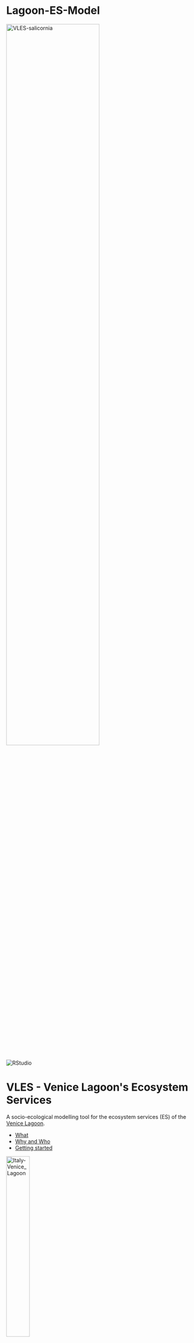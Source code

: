 # Lagoon-ES-Model
<!-- ![VLES-salicornia](https://github.com/user-attachments/assets/04a0d529-3a88-49ab-ad03-f3266b77dabf)-->

<img src="https://github.com/user-attachments/assets/04a0d529-3a88-49ab-ad03-f3266b77dabf" alt="VLES-salicornia" width=70% />

![RStudio](https://img.shields.io/badge/RStudio-4285F4?style=for-the-badge&logo=rstudio&logoColor=white)

# VLES - Venice Lagoon's Ecosystem Services
A socio-ecological modelling tool for the ecosystem services (ES) of the [Venice Lagoon](https://en.wikipedia.org/wiki/Venetian_Lagoon).

- [What](#what)
- [Why and Who](#why-and-who)
- [Getting started](#getting-started) 

<img src="https://github.com/user-attachments/assets/5cebd935-1a0b-486f-aa6c-0ae59927b171" alt="Italy-Venice_Lagoon" width=35% />

## What

Here we present VLES, a modelling tool written in R that uses a system of differential equations solved with the ode solver [deSolve](https://cran.r-project.org/web/packages/deSolve/index.html).

The model represents a simplified version of the Socio-ecological system framework that describes the interactions of fauna,
habitats, Actors and governance of the Venice Lagoon from which the Ecosystem Services emerge.

The differential equations of the state variables of the system are defined using a systemic gain-loss approach.
The equations for the ecosystem services on the other are more varied depending on the type of service.

The code requires different additional data to run imported from separate CSV files, that are stored in the folder "data":
* initial conditions
* parameters
* time-series
* forcings
* reference values

The output is printed as an XLSX file. The model can be used to compute different future scenarios,
for example by changing the climate scenario-based forcings.
### License
 The model is licensed under the Academic Free License version 3.0.
 The authors for the attribution are: Brigolin, D., Pranovi, F., Rampoldi, S., Rova, S., & Stocco, A..
 
### Packages used
1. [deSolve](https://cran.r-project.org/web/packages/deSolve/index.html)
2. [ODEsensitivity](https://cran.r-project.org/web/packages/ODEsensitivity/index.html)


## Why and Who
This model is part of a university project developed between the _University Ca' Foscari of Venice_ and the _University IUAV of
Venice_ to assess the ecological sustainability of the ecosystem services of the Venice Lagoon.

The code, in particular, was developed by the contribution of _Daniele Brigolin_<sup>1</sup>, _Fabio Pranovi_<sup>2</sup>,_Stian Rampoldi_<sup>1</sup>, and _Silvia Rova_<sup>2,3</sup>, & _Alice Stocco_<sup>2</sup>, as part of their research work.

The goal is to propose a possible example of a modelling tool for the dynamic quantification of multiple ecosystem services that can be 
replicated and adapted for other anthropized coastal lagoon systems, and test it for the case study of the Venice Lagoon.

1=_University IUAV of Venice_,
2=_UNIVE - University of Ca' Foscari of Venice_,
3=_CSRCC - International Centre for Climate Change Research and Studies_

## Getting Started
1. Clone the repository
2. Run the code "VLES_model" and you will obtain the outputs of the model:
   * the numerical solution of the ODE solver: yearly values for all variables
3. Run the code "VLES_sensitivity"and you will obtain the outputs of the sensitivity test:
   * the result matrix of the Morris sensitivity test: yearly avereges of `mu*` and `sigma`

## Architecture

The code is divided into two files`VLES_model` and `VLES_sensitivity`, each has two sections.
1. VLES_model:
  * Preparation for the ODEsolver:
  in this section, the data are uploaded from the CSV files contained in the folder "data"
  (`initialConditions.csv`, `forcings.csv`, `parameters.csv`, `references.csv`, `timeseries.csv`)
  * Run the ODEsolver:
  the results are saved as a data frame and printed on the VLESout.xlsx file (they can alternative be plotted by uncommenting the plot section).
 <img src="https://github.com/user-attachments/assets/d53d273e-ffae-492a-8a76-a4132104c63d" alt="OUTPUT-ode-SI" width=30%]>

2. VLES_sensitivity:
  * Preparation for the Morris test:
  in this section, the uncertainty interval is fixed for each parameter 
  * Run the Morris test:
   (⚠️ Be careful! This part takes long to run since it runs millions of times the model.)
   
<img src="https://github.com/user-attachments/assets/79714e88-f1a5-4c97-8616-2d7719d5f9f3" alt="OUTPUT-morris-SG" width=30%]>

Here we present a graphical overview of the model in the form of a stock-and-flow diagram.
<img src="https://github.com/user-attachments/assets/26c65d4e-b58a-490f-b0e4-ac129135043d" alt="model-overview" width=95%]>

### ECOSYSTEM SERVICES

The model focuses on twelve ecosystem services (ES) among those present in the Venice Lagoon, four for each category.

These emerge from the interactions of the system components, that are:
* **Regulating ES**:
  - lifecycle maintenance (LCM) by the habitats’ nursery function
  - water purification of the seawater from nitrogen loads by vegetated habitats
  - climate regulation by ecosystemic processes of carbon sequestration
  - prevention of erosion of the lagoon’s habitats
* **Provisioning ES**:
  - clam harvesting
  - artisanal fishing
  - recreational fishing
  - bird hunting
* **Cultural ES**:
  - traditional rowing (Voga in Italian)
  - cognitive development through environmental education activities
  - tourism in the lagoon
  - recreational navigation
<img src="https://github.com/user-attachments/assets/a5671e26-98b5-4209-b465-38d354f09fa3" alt="ES-overview" width=70%]>

### STATE VARIABLES

The model has a set of 11 state variables of which five are morphologic and six are fauna stocks. 
These variables have a differential equation that describes the dynamic behaviour of the variable in time.

* **The fauna stocks are**:
  - `TA` clams
  - `BI` birds
  - `SB` sea-bream
  - `LA` sea-bass
  - `DE` demersal
  - `MU` mugilidae
  
 <img src="https://github.com/user-attachments/assets/6b3c3221-528d-4cb9-9e54-b03d7f116aa1" alt="FAUNA-overview" width=50%]>

* **The morphologic stocks are**:
  - `SM` salt marshes
  - `SG` sea grasses
  - `BD` benthic diatomes
  - `BB` bare-bottom
  - `NC` navigable canals
  
<img src="https://github.com/user-attachments/assets/6a0d2d1a-8520-486e-9222-8e280572e068" alt="MORPHOLOGY-overview" width=60%]>

* There are other elements of the morphology which are obtained from the state variables:
  - shallow-intertidal `SI=SM+SG+BD+BB`
  - deep-subtidal `DS=409-SI`
  - non-navigable canals `NNC=49-NC`
  - creeks `CR=sm_geom*SM`
    
 <img src="https://github.com/user-attachments/assets/36d8b122-ca5c-4b0f-8953-dfe9efbffc46" alt="CONSTRAINTS-overview" width=50%]>

### FORCINGS

1. There are four demographic forcings:
* residents of the lagoon
* residents in the surrounding mainland
* higher-education students
* Venice tourists

These groups are translated into eight stocks of Actors involved in the ecosystem services:
* clam fishers
* artisanal fishers
* recreational fishers
* bird hunters
* boaters
* voga rowers
* environmental education students
* tourists

2. There are two climatic forcings:
* sea-level rise
* seawater warming.

These can be set in two different climate change scenarios namely:
* medium (`rcp2.6` and `rcp4.5`)
* extreme (`rcp8.5`)

3. There is one extra environmental forcing which is the input of new fauna from outside the system. Birds are always free to access the lagoon, this simulates the open system that lagoon habitats represent for migratory species. The access of fish on the other hand is mediated by the closure of the MOSE system that regulates the inlets. There is no input of new clams, considering that this population concerns predominantly aquaculture and not wild populations.
<img src="https://github.com/user-attachments/assets/9e55e87e-90b2-49eb-ae9e-8aa1135382d5" alt="FORCINGS-overview" width=60%]>


### GOVERNANCE MANAGEMENT

The management is included in the model in different ways:
* restoration rates of the habitats
* regulation of provisioning services (limit on fishing and hunting catch per person)
* regulation of the activation of the [MOSE](https://en.wikipedia.org/wiki/MOSE) (movable water barrier system)
* regulation of canals excavation
In the model are included for example the impact of the segrasses meadows done within the project [Seresto](https://www.isprambiente.gov.it/it/progetti/cartella-progetti-in-corso/acque-interne-e-marino-costiere-1/progetti-conclusi/life-seresto).
* regulation of actors (number of licences for boaters and fishers)

### TIMEFRAME

The model runs on yearly timesteps and runs three temporal phases:
1. `1980-1999` It starts in 1980 and has a 20-year timeframe used for spin-up to reach the initial stability of the system in 1999.
2. `2000-2019` Validation period use to compare the model dynamics to the historical data, and runs for 20 Years from 2000 to 2019.
3. `2020-2080`Future projections used to explore possible future trends based on the management and the forcings implemented and runs from 2020 to 2080.
   
<img src="https://github.com/user-attachments/assets/a2ffc502-f465-474f-8bc7-d14b62c04bde" alt="PHASES-overview" width=50%]>


## Future Development
We invite everyone to contribute to the development of this code and to adapt it to different coastal lagoon systems, for developing ES assessments and promoting coastal lagoons' environmental protection.

